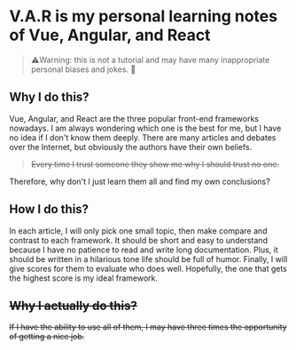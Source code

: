 # V.A.R is my personal learning notes of Vue, Angular, and React

> ⚠️Warning: this is not a tutorial and may have many inappropriate personal biases and jokes. 🙈

## Why I do this?

Vue, Angular, and React are the three popular front-end frameworks nowadays. I am always wondering which one is the best for me, but I have no idea if I don't know them deeply. There are many articles and debates over the Internet, but obviously the authors have their own beliefs.

> <del>Every time I trust someone they show me why I should trust no one.</del>

Therefore, why don't I just learn them all and find my own conclusions?

## How I do this?

In each article, I will only pick one small topic, then make compare and contrast to each framework. It should be short and easy to understand because I have no patience to read and write long documentation. Plus, it should be written in a hilarious tone life should be full of humor. Finally, I will give scores for them to evaluate who does well. Hopefully, the one that gets the highest score is my ideal framework.

## <del>Why I actually do this?</del>

<del>If I have the ability to use all of them, I may have three times the opportunity of getting a nice job.</del>
